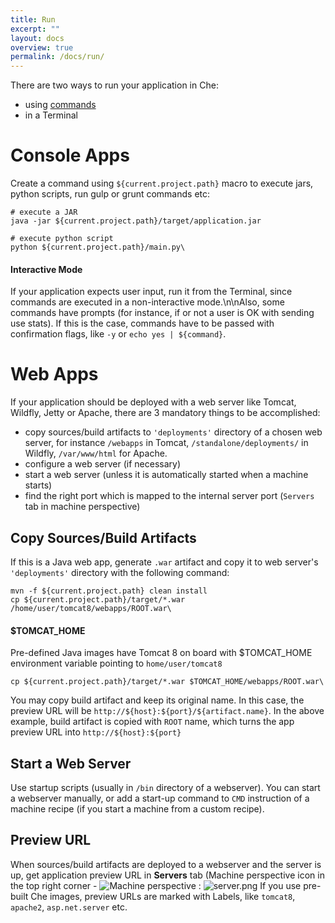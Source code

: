 ```yaml
---
title: Run
excerpt: ""
layout: docs
overview: true
permalink: /docs/run/
---
```

There are two ways to run your application in Che:

* using [commands](/docs/commands)
* in a Terminal
# Console Apps  
Create a command using `${current.project.path}` macro to execute jars, python scripts, run gulp or grunt commands etc:
```shell  
# execute a JAR
java -jar ${current.project.path}/target/application.jar

# execute python script
python ${current.project.path}/main.py\
```

#### Interactive Mode
If your application expects user input, run it from the Terminal, since commands are executed in a non-interactive mode.\n\nAlso, some commands have prompts (for instance, if or not a user is OK with sending use stats). If this is the case, commands have to be passed with confirmation flags, like `-y` or `echo yes | ${command}`.  


# Web Apps  
If your application should be deployed with a web server like Tomcat, Wildfly, Jetty or Apache, there are 3 mandatory things to be accomplished:

* copy sources/build artifacts to `'deployments'` directory of a chosen web server, for instance `/webapps` in Tomcat, `/standalone/deployments/` in Wildfly, `/var/www/html` for Apache.
* configure a web server (if necessary)
* start a web server (unless it is automatically started when a machine starts)
* find the right port which is mapped to the internal server port (`Servers` tab in machine perspective)

## Copy Sources/Build Artifacts

If this is a Java web app, generate `.war` artifact and copy it to web server's `'deployments'` directory with the following command:
```shell  
mvn -f ${current.project.path} clean install
cp ${current.project.path}/target/*.war /home/user/tomcat8/webapps/ROOT.war\
```

#### $TOMCAT_HOME
Pre-defined Java images have Tomcat 8 on board with $TOMCAT_HOME environment variable pointing to `home/user/tomcat8`  


```shell  
cp ${current.project.path}/target/*.war $TOMCAT_HOME/webapps/ROOT.war\
```
You may copy build artifact and keep its original name. In this case, the preview URL will be `http://${host}:${port}/${artifact.name}`. In the above example, build artifact is copied with `ROOT` name, which turns the app preview URL into `http://${host}:${port}`

## Start a Web Server

Use startup scripts (usually in `/bin` directory of a webserver). You can start a webserver manually, or add a start-up command to `CMD` instruction of a machine recipe (if you start a machine from a custom recipe).

## Preview URL

When sources/build artifacts are deployed to a webserver and the server is up, get application preview URL in **Servers** tab (Machine perspective icon in the top right corner - ![Machine perspective](https://files.readme.io/5gHpdHAMSNig96lwduwf_machine-perspective.png) :
![server.png](/docs/images/server.png)
If you use pre-built Che images, preview URLs are marked with Labels, like `tomcat8`, `apache2`, `asp.net.server` etc.

